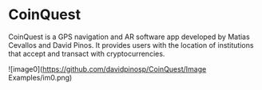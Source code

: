 # CoinQuest
CoinQuest is a GPS navigation and AR software app developed by Matias Cevallos and David Pinos. It provides users with the location of institutions that accept and transact with cryptocurrencies.  

![image0](https://github.com/davidpinosp/CoinQuest/Image Examples/im0.png)